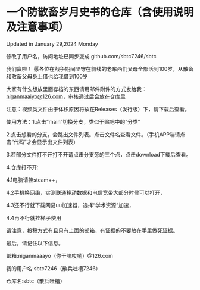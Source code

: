 # 一个防散畜岁月史书的仓库（含使用说明及注意事项）
Updated in January 29,2024 Monday

修改了用户名，访问地址已同步变成
github.com/sbtc7246/sbtc

我们赢啦！
愿各位在战争期间坚守在前线的老东西们父母全部活到100岁，从散畜和散畜父母身上借也给我借到100岁

大家有什么想放里面存档的东西请用邮件附件的方式发给我：niganmaaiyo@126.com，审核通过后会放在仓库里

注意：视频类文件由于体积原因将放在Releases（发行版）下，请下载后查看。


使用方法：1.点击“main”切换分支，类似于贴吧中的“分类”

2.点击想看的分支，会跳出文件列表。点击文件名查看文件。（手机APP端请点击“代码”才会显示出文件列表）

3.若部分文件打不开打不开请点击分支旁的三个点，点击download下载后查看。

4.仓库打不开:

4.1电脑请挂steam++，

4.2手机换网络，实测联通移动数据和电信宽带大部分时候可以打开，

4.3还不行就下载网易uu加速器，选择“学术资源”加速，

4.4再不行就挂梯子使用

请注意，投稿方式有且只有上面的邮箱，有证据的不要放在手里做死证据。

最后，请记住以下信息。

邮箱:niganmaaayo（你干嘛哎呦）@126.com

我的用户名:sbtc7246（散兵吐槽7246）

仓库名:sbtc（散兵吐槽）

